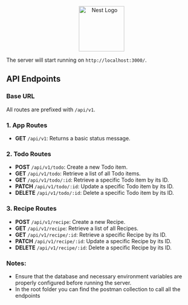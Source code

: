 <p align="center">
  <a href="http://nestjs.com/" target="blank"><img src="https://nestjs.com/img/logo-small.svg" width="120" alt="Nest Logo" /></a>
</p>

The server will start running on `http://localhost:3000/`.

## API Endpoints

### Base URL

All routes are prefixed with `/api/v1`.

### 1. **App Routes**

- **GET** `/api/v1`: Returns a basic status message.

### 2. **Todo Routes**

- **POST** `/api/v1/todo`: Create a new Todo item.
- **GET** `/api/v1/todo`: Retrieve a list of all Todo items.
- **GET** `/api/v1/todo/:id`: Retrieve a specific Todo item by its ID.
- **PATCH** `/api/v1/todo/:id`: Update a specific Todo item by its ID.
- **DELETE** `/api/v1/todo/:id`: Delete a specific Todo item by its ID.

### 3. **Recipe Routes**

- **POST** `/api/v1/recipe`: Create a new Recipe.
- **GET** `/api/v1/recipe`: Retrieve a list of all Recipes.
- **GET** `/api/v1/recipe/:id`: Retrieve a specific Recipe by its ID.
- **PATCH** `/api/v1/recipe/:id`: Update a specific Recipe by its ID.
- **DELETE** `/api/v1/recipe/:id`: Delete a specific Recipe by its ID.

### Notes:

- Ensure that the database and necessary environment variables are properly configured before running the server.
- In the root folder you can find the postman collection to call all the endpoints
